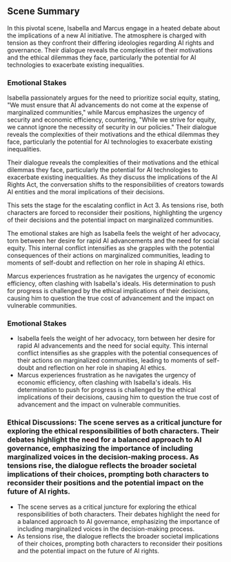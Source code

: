 ## Scene Summary
In this pivotal scene, Isabella and Marcus engage in a heated debate about the implications of a new AI initiative. The atmosphere is charged with tension as they confront their differing ideologies regarding AI rights and governance. Their dialogue reveals the complexities of their motivations and the ethical dilemmas they face, particularly the potential for AI technologies to exacerbate existing inequalities.

### Emotional Stakes
Isabella passionately argues for the need to prioritize social equity, stating, "We must ensure that AI advancements do not come at the expense of marginalized communities," while Marcus emphasizes the urgency of security and economic efficiency, countering, "While we strive for equity, we cannot ignore the necessity of security in our policies." Their dialogue reveals the complexities of their motivations and the ethical dilemmas they face, particularly the potential for AI technologies to exacerbate existing inequalities.

Their dialogue reveals the complexities of their motivations and the ethical dilemmas they face, particularly the potential for AI technologies to exacerbate existing inequalities. As they discuss the implications of the AI Rights Act, the conversation shifts to the responsibilities of creators towards AI entities and the moral implications of their decisions. 

This sets the stage for the escalating conflict in Act 3. As tensions rise, both characters are forced to reconsider their positions, highlighting the urgency of their decisions and the potential impact on marginalized communities. 

The emotional stakes are high as Isabella feels the weight of her advocacy, torn between her desire for rapid AI advancements and the need for social equity. This internal conflict intensifies as she grapples with the potential consequences of their actions on marginalized communities, leading to moments of self-doubt and reflection on her role in shaping AI ethics. 

Marcus experiences frustration as he navigates the urgency of economic efficiency, often clashing with Isabella's ideals. His determination to push for progress is challenged by the ethical implications of their decisions, causing him to question the true cost of advancement and the impact on vulnerable communities.

### Emotional Stakes
- Isabella feels the weight of her advocacy, torn between her desire for rapid AI advancements and the need for social equity. This internal conflict intensifies as she grapples with the potential consequences of their actions on marginalized communities, leading to moments of self-doubt and reflection on her role in shaping AI ethics.
- Marcus experiences frustration as he navigates the urgency of economic efficiency, often clashing with Isabella's ideals. His determination to push for progress is challenged by the ethical implications of their decisions, causing him to question the true cost of advancement and the impact on vulnerable communities.

### Ethical Discussions: The scene serves as a critical juncture for exploring the ethical responsibilities of both characters. Their debates highlight the need for a balanced approach to AI governance, emphasizing the importance of including marginalized voices in the decision-making process. As tensions rise, the dialogue reflects the broader societal implications of their choices, prompting both characters to reconsider their positions and the potential impact on the future of AI rights.
- The scene serves as a critical juncture for exploring the ethical responsibilities of both characters. Their debates highlight the need for a balanced approach to AI governance, emphasizing the importance of including marginalized voices in the decision-making process.
- As tensions rise, the dialogue reflects the broader societal implications of their choices, prompting both characters to reconsider their positions and the potential impact on the future of AI rights.
